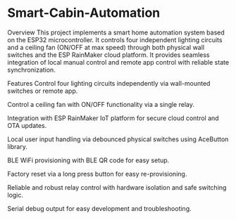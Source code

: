 # Smart-Cabin-Automation
Overview
This project implements a smart home automation system based on the ESP32 microcontroller. It controls four independent lighting circuits and a ceiling fan (ON/OFF at max speed) through both physical wall switches and the ESP RainMaker cloud platform. It provides seamless integration of local manual control and remote app control with reliable state synchronization.

Features
Control four lighting circuits independently via wall-mounted switches or remote app.

Control a ceiling fan with ON/OFF functionality via a single relay.

Integration with ESP RainMaker IoT platform for secure cloud control and OTA updates.

Local user input handling via debounced physical switches using AceButton library.

BLE WiFi provisioning with BLE QR code for easy setup.

Factory reset via a long press button for easy re-provisioning.

Reliable and robust relay control with hardware isolation and safe switching logic.

Serial debug output for easy development and troubleshooting.
